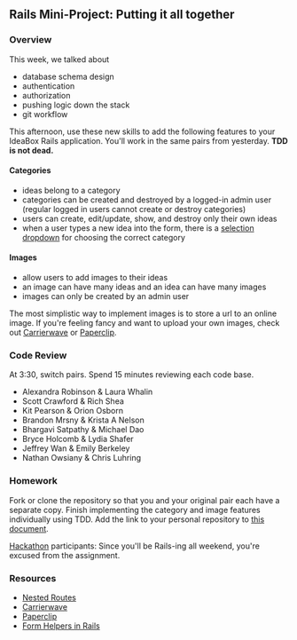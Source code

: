 ## Rails Mini-Project: Putting it all together

### Overview

This week, we talked about

* database schema design
* authentication
* authorization
* pushing logic down the stack
* git workflow

This afternoon, use these new skills to add the following features to your IdeaBox Rails application. You'll work in the same pairs from yesterday. **TDD is not dead.**

#### Categories

* ideas belong to a category
* categories can be created and destroyed by a logged-in admin user (regular logged in users cannot create or destroy categories)
* users can create, edit/update, show, and destroy only their own ideas
* when a user types a new idea into the form, there is a [selection dropdown](http://guides.rubyonrails.org/form_helpers.html#option-tags-from-a-collection-of-arbitrary-objects) for choosing the correct category

#### Images

* allow users to add images to their ideas
* an image can have many ideas and an idea can have many images
* images can only be created by an admin user

The most simplistic way to implement images is to store a url to an online image. If you're feeling fancy and want to upload your own images, check out [Carrierwave](https://github.com/carrierwaveuploader/carrierwave) or [Paperclip](https://github.com/thoughtbot/paperclip). 

### Code Review

At 3:30, switch pairs. Spend 15 minutes reviewing each code base. 

* Alexandra Robinson & Laura Whalin
* Scott Crawford & Rich Shea 
* Kit Pearson & Orion Osborn 
* Brandon Mrsny & Krista A Nelson 
* Bhargavi Satpathy & Michael Dao
* Bryce Holcomb & Lydia Shafer
* Jeffrey Wan & Emily Berkeley
* Nathan Owsiany & Chris Luhring

### Homework

Fork or clone the repository so that you and your original pair each have a separate copy. Finish implementing the category and image features individually using TDD. Add the link to your personal repository to [this document](https://github.com/turingschool/ruby-submissions/blob/master/1410/06_mini_project/06_mini_project.yml). 

[Hackathon](http://www.meetup.com/Turing-Community-Events/events/219789015/) participants: Since you'll be Rails-ing all weekend, you're excused from the assignment.

### Resources

* [Nested Routes](http://guides.rubyonrails.org/routing.html#nested-resources)
* [Carrierwave](https://github.com/carrierwaveuploader/carrierwave)
* [Paperclip](https://github.com/thoughtbot/paperclip)
* [Form Helpers in Rails](http://guides.rubyonrails.org/form_helpers.html)

